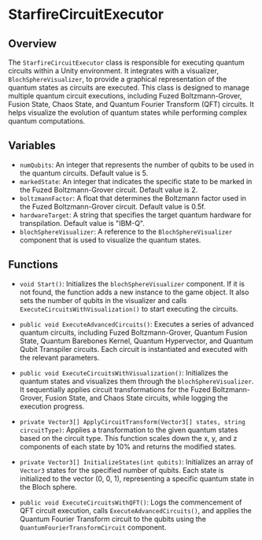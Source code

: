# StarfireCircuitExecutor

## Overview
The `StarfireCircuitExecutor` class is responsible for executing quantum circuits within a Unity environment. It integrates with a visualizer, `BlochSphereVisualizer`, to provide a graphical representation of the quantum states as circuits are executed. This class is designed to manage multiple quantum circuit executions, including Fuzed Boltzmann-Grover, Fusion State, Chaos State, and Quantum Fourier Transform (QFT) circuits. It helps visualize the evolution of quantum states while performing complex quantum computations.

## Variables
- `numQubits`: An integer that represents the number of qubits to be used in the quantum circuits. Default value is 5.
- `markedState`: An integer that indicates the specific state to be marked in the Fuzed Boltzmann-Grover circuit. Default value is 2.
- `boltzmannFactor`: A float that determines the Boltzmann factor used in the Fuzed Boltzmann-Grover circuit. Default value is 0.5f.
- `hardwareTarget`: A string that specifies the target quantum hardware for transpilation. Default value is "IBM-Q".
- `blochSphereVisualizer`: A reference to the `BlochSphereVisualizer` component that is used to visualize the quantum states.

## Functions
- `void Start()`: Initializes the `blochSphereVisualizer` component. If it is not found, the function adds a new instance to the game object. It also sets the number of qubits in the visualizer and calls `ExecuteCircuitsWithVisualization()` to start executing the circuits.

- `public void ExecuteAdvancedCircuits()`: Executes a series of advanced quantum circuits, including Fuzed Boltzmann-Grover, Quantum Fusion State, Quantum Barebones Kernel, Quantum Hypervector, and Quantum Qubit Transpiler circuits. Each circuit is instantiated and executed with the relevant parameters.

- `public void ExecuteCircuitsWithVisualization()`: Initializes the quantum states and visualizes them through the `blochSphereVisualizer`. It sequentially applies circuit transformations for the Fuzed Boltzmann-Grover, Fusion State, and Chaos State circuits, while logging the execution progress.

- `private Vector3[] ApplyCircuitTransform(Vector3[] states, string circuitType)`: Applies a transformation to the given quantum states based on the circuit type. This function scales down the x, y, and z components of each state by 10% and returns the modified states.

- `private Vector3[] InitializeStates(int qubits)`: Initializes an array of `Vector3` states for the specified number of qubits. Each state is initialized to the vector (0, 0, 1), representing a specific quantum state in the Bloch sphere.

- `public void ExecuteCircuitsWithQFT()`: Logs the commencement of QFT circuit execution, calls `ExecuteAdvancedCircuits()`, and applies the Quantum Fourier Transform circuit to the qubits using the `QuantumFourierTransformCircuit` component.